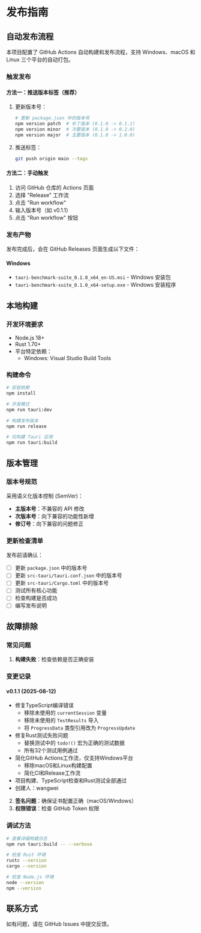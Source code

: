# 发布指南

## 自动发布流程

本项目配置了 GitHub Actions 自动构建和发布流程，支持 Windows、macOS 和 Linux 三个平台的自动打包。

### 触发发布

#### 方法一：推送版本标签（推荐）

1. 更新版本号：
   ```bash
   # 更新 package.json 中的版本号
   npm version patch  # 补丁版本 (0.1.0 -> 0.1.1)
   npm version minor  # 次要版本 (0.1.0 -> 0.2.0)  
   npm version major  # 主要版本 (0.1.0 -> 1.0.0)
   ```

2. 推送标签：
   ```bash
   git push origin main --tags
   ```

#### 方法二：手动触发

1. 访问 GitHub 仓库的 Actions 页面
2. 选择 "Release" 工作流
3. 点击 "Run workflow"
4. 输入版本号（如 v0.1.1）
5. 点击 "Run workflow" 按钮

### 发布产物

发布完成后，会在 GitHub Releases 页面生成以下文件：

#### Windows
- `tauri-benchmark-suite_0.1.0_x64_en-US.msi` - Windows 安装包
- `tauri-benchmark-suite_0.1.0_x64-setup.exe` - Windows 安装程序



## 本地构建

### 开发环境要求

- Node.js 18+
- Rust 1.70+
- 平台特定依赖：
  - Windows: Visual Studio Build Tools

### 构建命令

```bash
# 安装依赖
npm install

# 开发模式
npm run tauri:dev

# 构建发布版本
npm run release

# 仅构建 Tauri 应用
npm run tauri:build
```

## 版本管理

### 版本号规范

采用语义化版本控制 (SemVer)：

- **主版本号**：不兼容的 API 修改
- **次版本号**：向下兼容的功能性新增
- **修订号**：向下兼容的问题修正

### 更新检查清单

发布前请确认：

- [ ] 更新 `package.json` 中的版本号
- [ ] 更新 `src-tauri/tauri.conf.json` 中的版本号
- [ ] 更新 `src-tauri/Cargo.toml` 中的版本号
- [ ] 测试所有核心功能
- [ ] 检查构建是否成功
- [ ] 编写发布说明

## 故障排除

### 常见问题

1. **构建失败**：检查依赖是否正确安装

### 变更记录

#### v0.1.1 (2025-08-12)
- 修复TypeScript编译错误
  - 移除未使用的 `currentSession` 变量
  - 移除未使用的 `TestResults` 导入
  - 将 `ProgressData` 类型引用改为 `ProgressUpdate`
- 修复Rust测试失败问题
  - 替换测试中的 `todo!()` 宏为正确的测试数据
  - 所有32个测试用例通过
- 简化GitHub Actions工作流，仅支持Windows平台
  - 移除macOS和Linux构建配置
  - 简化CI和Release工作流
- 项目构建、TypeScript检查和Rust测试全部通过
- 创建人：wangwei
2. **签名问题**：确保证书配置正确（macOS/Windows）
3. **权限错误**：检查 GitHub Token 权限

### 调试方法

```bash
# 查看详细构建日志
npm run tauri:build -- --verbose

# 检查 Rust 环境
rustc --version
cargo --version

# 检查 Node.js 环境  
node --version
npm --version
```

## 联系方式

如有问题，请在 GitHub Issues 中提交反馈。